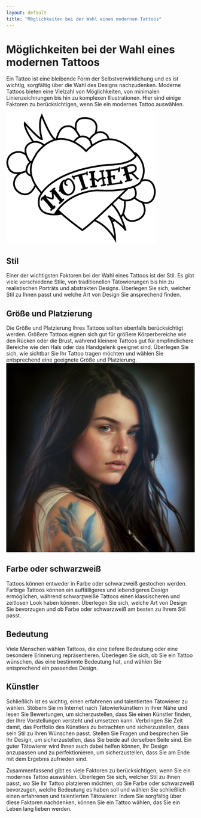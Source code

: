 ```yaml
---
layout: default
title: "Möglichkeiten bei der Wahl eines modernen Tattoos"
---
```


# Möglichkeiten bei der Wahl eines modernen Tattoos

Ein Tattoo ist eine bleibende Form der Selbstverwirklichung und es ist wichtig, sorgfältig über die Wahl des Designs nachzudenken. Moderne Tattoos bieten eine Vielzahl von Möglichkeiten, von minimalen Linienzeichnungen bis hin zu komplexen Illustrationen. Hier sind einige Faktoren zu berücksichtigen, wenn Sie ein modernes Tattoo auswählen.

![Tattoo-Muster Mother](/assets/images/tattoo.jpeg "Tattoo-Muster Mother")

## Stil

Einer der wichtigsten Faktoren bei der Wahl eines Tattoos ist der Stil. Es gibt viele verschiedene Stile, von traditionellen Tätowierungen bis hin zu realistischen Porträts und abstrakten Designs. Überlegen Sie sich, welcher Stil zu Ihnen passt und welche Art von Design Sie ansprechend finden.

## Größe und Platzierung

Die Größe und Platzierung Ihres Tattoos sollten ebenfalls berücksichtigt werden. Größere Tattoos eignen sich gut für größere Körperbereiche wie den Rücken oder die Brust, während kleinere Tattoos gut für empfindlichere Bereiche wie den Hals oder das Handgelenk geeignet sind. Überlegen Sie sich, wie sichtbar Sie Ihr Tattoo tragen möchten und wählen Sie entsprechend eine geeignete Größe und Platzierung.
![Modernes farbiges Tattoo auf dem Oberarm einer weißen jungen westlichen erwachsenen Frau mit langen dunklen Haaren](/assets/images/modern_coloured_tattoo.jpg "Modernes farbiges Tattoo auf dem Oberarm einer weißen jungen westlichen erwachsenen Frau mit langen dunklen Haaren")

## Farbe oder schwarzweiß

Tattoos können entweder in Farbe oder schwarzweiß gestochen werden. Farbige Tattoos können ein auffälligeres und lebendigeres Design ermöglichen, während schwarzweiße Tattoos einen klassischeren und zeitlosen Look haben können. Überlegen Sie sich, welche Art von Design Sie bevorzugen und ob Farbe oder schwarzweiß am besten zu Ihrem Stil passt.

## Bedeutung

Viele Menschen wählen Tattoos, die eine tiefere Bedeutung oder eine besondere Erinnerung repräsentieren. Überlegen Sie sich, ob Sie ein Tattoo wünschen, das eine bestimmte Bedeutung hat, und wählen Sie entsprechend ein passendes Design.

## Künstler

Schließlich ist es wichtig, einen erfahrenen und talentierten Tätowierer zu wählen. Stöbern Sie im Internet nach Tätowierkünstlern in Ihrer Nähe und lesen Sie Bewertungen, um sicherzustellen, dass Sie einen Künstler finden, der Ihre Vorstellungen versteht und umsetzen kann. Verbringen Sie Zeit damit, das Portfolio des Künstlers zu betrachten und sicherzustellen, dass sein Stil zu Ihren Wünschen passt. Stellen Sie Fragen und besprechen Sie Ihr Design, um sicherzustellen, dass Sie beide auf derselben Seite sind. Ein guter Tätowierer wird Ihnen auch dabei helfen können, Ihr Design anzupassen und zu perfektionieren, um sicherzustellen, dass Sie am Ende mit dem Ergebnis zufrieden sind.

Zusammenfassend gibt es viele Faktoren zu berücksichtigen, wenn Sie ein modernes Tattoo auswählen. Überlegen Sie sich, welcher Stil zu Ihnen passt, wo Sie Ihr Tattoo platzieren möchten, ob Sie Farbe oder schwarzweiß bevorzugen, welche Bedeutung es haben soll und wählen Sie schließlich einen erfahrenen und talentierten Tätowierer. Indem Sie sorgfältig über diese Faktoren nachdenken, können Sie ein Tattoo wählen, das Sie ein Leben lang lieben werden.

